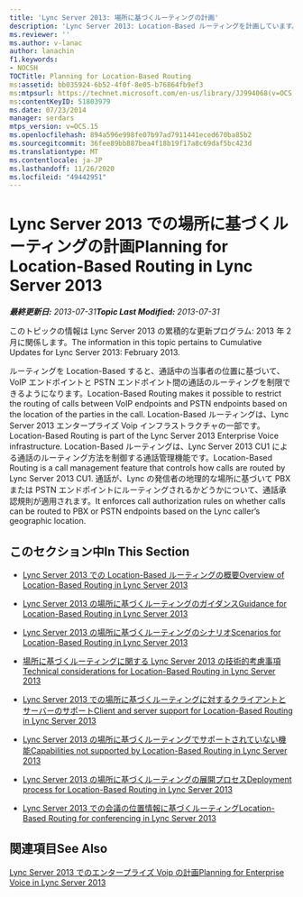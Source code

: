 ```yaml
---
title: 'Lync Server 2013: 場所に基づくルーティングの計画'
description: 'Lync Server 2013: Location-Based ルーティングを計画しています。'
ms.reviewer: ''
ms.author: v-lanac
author: lanachin
f1.keywords:
- NOCSH
TOCTitle: Planning for Location-Based Routing
ms:assetid: bb035924-6b52-4f0f-8e05-b76864fb9ef3
ms:mtpsurl: https://technet.microsoft.com/en-us/library/JJ994068(v=OCS.15)
ms:contentKeyID: 51803979
ms.date: 07/23/2014
manager: serdars
mtps_version: v=OCS.15
ms.openlocfilehash: 894a596e998fe07b97ad7911441eced670ba85b2
ms.sourcegitcommit: 36fee89bb887bea4f18b19f17a8c69daf5bc423d
ms.translationtype: MT
ms.contentlocale: ja-JP
ms.lasthandoff: 11/26/2020
ms.locfileid: "49442951"
---
```

# <a name="planning-for-location-based-routing-in-lync-server-2013"></a><span data-ttu-id="62ae0-103">Lync Server 2013 での場所に基づくルーティングの計画</span><span class="sxs-lookup"><span data-stu-id="62ae0-103">Planning for Location-Based Routing in Lync Server 2013</span></span>

<div data-xmlns="http://www.w3.org/1999/xhtml">

<div class="topic" data-xmlns="http://www.w3.org/1999/xhtml" data-msxsl="urn:schemas-microsoft-com:xslt" data-cs="https://msdn.microsoft.com/">

<div data-asp="https://msdn2.microsoft.com/asp">



</div>

<div id="mainSection">

<div id="mainBody"><span data-ttu-id="62ae0-104">

<span> </span></span><span class="sxs-lookup"><span data-stu-id="62ae0-104">

<span> </span></span></span>

<span data-ttu-id="62ae0-105">_**最終更新日:** 2013-07-31_</span><span class="sxs-lookup"><span data-stu-id="62ae0-105">_**Topic Last Modified:** 2013-07-31_</span></span>

<span data-ttu-id="62ae0-106">このトピックの情報は Lync Server 2013 の累積的な更新プログラム: 2013 年 2 月に関係します。</span><span class="sxs-lookup"><span data-stu-id="62ae0-106">The information in this topic pertains to Cumulative Updates for Lync Server 2013: February 2013.</span></span>

<span data-ttu-id="62ae0-107">ルーティングを Location-Based すると、通話中の当事者の位置に基づいて、VoIP エンドポイントと PSTN エンドポイント間の通話のルーティングを制限できるようになります。</span><span class="sxs-lookup"><span data-stu-id="62ae0-107">Location-Based Routing makes it possible to restrict the routing of calls between VoIP endpoints and PSTN endpoints based on the location of the parties in the call.</span></span> <span data-ttu-id="62ae0-108">Location-Based ルーティングは、Lync Server 2013 エンタープライズ Voip インフラストラクチャの一部です。</span><span class="sxs-lookup"><span data-stu-id="62ae0-108">Location-Based Routing is part of the Lync Server 2013 Enterprise Voice infrastructure.</span></span> <span data-ttu-id="62ae0-109">Location-Based ルーティングは、Lync Server 2013 CU1 による通話のルーティング方法を制御する通話管理機能です。</span><span class="sxs-lookup"><span data-stu-id="62ae0-109">Location-Based Routing is a call management feature that controls how calls are routed by Lync Server 2013 CU1.</span></span> <span data-ttu-id="62ae0-110">通話が、Lync の発信者の地理的な場所に基づいて PBX または PSTN エンドポイントにルーティングされるかどうかについて、通話承認規則が適用されます。</span><span class="sxs-lookup"><span data-stu-id="62ae0-110">It enforces call authorization rules on whether calls can be routed to PBX or PSTN endpoints based on the Lync caller’s geographic location.</span></span>

<div>

## <a name="in-this-section"></a><span data-ttu-id="62ae0-111">このセクション中</span><span class="sxs-lookup"><span data-stu-id="62ae0-111">In This Section</span></span>

  - [<span data-ttu-id="62ae0-112">Lync Server 2013 での Location-Based ルーティングの概要</span><span class="sxs-lookup"><span data-stu-id="62ae0-112">Overview of Location-Based Routing in Lync Server 2013</span></span>](lync-server-2013-overview-of-location-based-routing.md)

  - [<span data-ttu-id="62ae0-113">Lync Server 2013 の場所に基づくルーティングのガイダンス</span><span class="sxs-lookup"><span data-stu-id="62ae0-113">Guidance for Location-Based Routing in Lync Server 2013</span></span>](lync-server-2013-guidance-for-location-based-routing.md)

  - [<span data-ttu-id="62ae0-114">Lync Server 2013 の場所に基づくルーティングのシナリオ</span><span class="sxs-lookup"><span data-stu-id="62ae0-114">Scenarios for Location-Based Routing in Lync Server 2013</span></span>](lync-server-2013-scenarios-for-location-based-routing.md)

  - [<span data-ttu-id="62ae0-115">場所に基づくルーティングに関する Lync Server 2013 の技術的考慮事項</span><span class="sxs-lookup"><span data-stu-id="62ae0-115">Technical considerations for Location-Based Routing in Lync Server 2013</span></span>](lync-server-2013-technical-considerations-for-location-based-routing.md)

  - [<span data-ttu-id="62ae0-116">Lync Server 2013 での場所に基づくルーティングに対するクライアントとサーバーのサポート</span><span class="sxs-lookup"><span data-stu-id="62ae0-116">Client and server support for Location-Based Routing in Lync Server 2013</span></span>](lync-server-2013-client-and-server-support-for-location-based-routing.md)

  - [<span data-ttu-id="62ae0-117">Lync Server 2013 の場所に基づくルーティングでサポートされていない機能</span><span class="sxs-lookup"><span data-stu-id="62ae0-117">Capabilities not supported by Location-Based Routing in Lync Server 2013</span></span>](lync-server-2013-capabilities-not-supported-by-location-based-routing.md)

  - [<span data-ttu-id="62ae0-118">Lync Server 2013 の場所に基づくルーティングの展開プロセス</span><span class="sxs-lookup"><span data-stu-id="62ae0-118">Deployment process for Location-Based Routing in Lync Server 2013</span></span>](lync-server-2013-deployment-process-for-location-based-routing.md)

  - [<span data-ttu-id="62ae0-119">Lync Server 2013 での会議の位置情報に基づくルーティング</span><span class="sxs-lookup"><span data-stu-id="62ae0-119">Location-Based Routing for conferencing in Lync Server 2013</span></span>](lync-server-2013-location-based-routing-for-conferencing.md)

</div>

<div>

## <a name="see-also"></a><span data-ttu-id="62ae0-120">関連項目</span><span class="sxs-lookup"><span data-stu-id="62ae0-120">See Also</span></span>


[<span data-ttu-id="62ae0-121">Lync Server 2013 でのエンタープライズ Voip の計画</span><span class="sxs-lookup"><span data-stu-id="62ae0-121">Planning for Enterprise Voice in Lync Server 2013</span></span>](lync-server-2013-planning-for-enterprise-voice.md)  
  

<span data-ttu-id="62ae0-122"></div>

</div>

<span> </span>

</div>

</div>

</span><span class="sxs-lookup"><span data-stu-id="62ae0-122"></div>

</div>

<span> </span>

</div>

</div>

</span></span></div>

